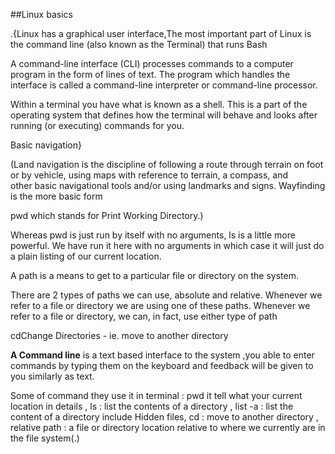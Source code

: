 ##Linux basics

.{Linux has a graphical user interface,The most important part of Linux is the command line (also known as the Terminal) that runs Bash

A command-line interface (CLI) processes commands to a computer program in the form of lines of text. The program which handles the interface is called a command-line interpreter or command-line processor.

Within a terminal you have what is known as a shell. This is a part of the operating system that defines how the terminal will behave and looks after running (or executing) commands for you.

Basic navigation}

(Land navigation is the discipline of following a route through terrain on foot or by vehicle, using maps with reference to terrain, a compass, and other basic navigational tools and/or using landmarks and signs. Wayfinding is the more basic form

pwd which stands for Print Working Directory.)

Whereas pwd is just run by itself with no arguments, ls is a little more powerful. We have run it here with no arguments in which case it will just do a plain listing of our current location.

A path is a means to get to a particular file or directory on the system.

There are 2 types of paths we can use, absolute and relative. Whenever we refer to a file or directory we are using one of these paths. Whenever we refer to a file or directory, we can, in fact, use either type of path 

cdChange Directories - ie. move to another directory


**A Command line** is a text based interface to the system ,you able to enter commands by typing them on the keyboard and feedback will be given to you similarly as text.

Some of command they use it in terminal : pwd it tell what your current location in details , ls : list the contents of a directory , list -a : list the content of a directory include Hidden files, cd : move to another directory , relative path : a file or directory location relative to where  we currently are in the file system(.)

